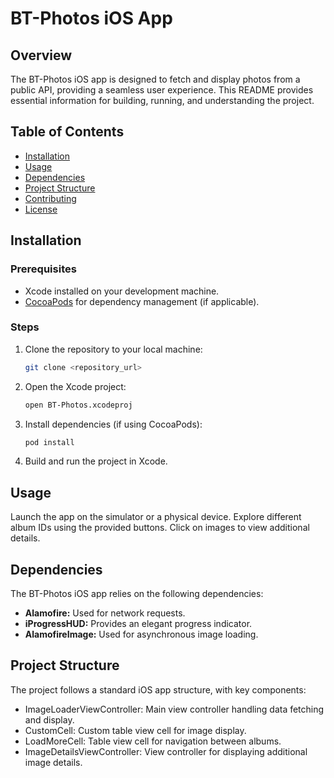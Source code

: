 # BT-Photos iOS App

## Overview

The BT-Photos iOS app is designed to fetch and display photos from a public API, providing a seamless user experience. This README provides essential information for building, running, and understanding the project.

## Table of Contents

- [Installation](#installation)
- [Usage](#usage)
- [Dependencies](#dependencies)
- [Project Structure](#project-structure)
- [Contributing](#contributing)
- [License](#license)

## Installation

### Prerequisites

- Xcode installed on your development machine.
- [CocoaPods](https://cocoapods.org/) for dependency management (if applicable).

### Steps

1. Clone the repository to your local machine:
   ```bash
   git clone <repository_url>
2. Open the Xcode project:
   ```bash
   open BT-Photos.xcodeproj
3. Install dependencies (if using CocoaPods):
     ```bash
   pod install
4. Build and run the project in Xcode.

## Usage

Launch the app on the simulator or a physical device.
Explore different album IDs using the provided buttons.
Click on images to view additional details.   

## Dependencies

The BT-Photos iOS app relies on the following dependencies:

- **Alamofire:** Used for network requests.
- **iProgressHUD:** Provides an elegant progress indicator.
- **AlamofireImage:** Used for asynchronous image loading.
  
## Project Structure

The project follows a standard iOS app structure, with key components:

- ImageLoaderViewController: Main view controller handling data fetching and display.
- CustomCell: Custom table view cell for image display.
- LoadMoreCell: Table view cell for navigation between albums.
- ImageDetailsViewController: View controller for displaying additional image details.
